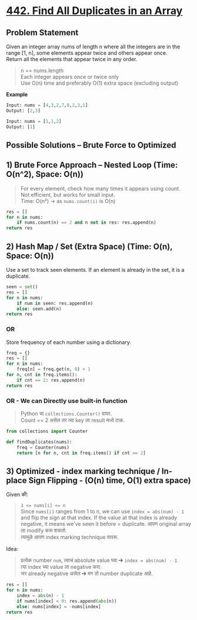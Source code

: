 # [442. Find All Duplicates in an Array](https://leetcode.com/problems/find-all-duplicates-in-an-array/description/)

## Problem Statement
Given an integer array nums of length n where all the integers are in the range [1, n], some elements appear twice and others appear once.  
Return all the elements that appear twice in any order.   
> n == nums.length  
> Each integer appears once or twice only  
> Use O(n) time and preferably O(1) extra space (excluding output)    

**Example**
```python
Input: nums = [4,3,2,7,8,2,3,1]
Output: [2,3]
```
```python
Input: nums = [1,1,2]
Output: [1]
```

## Possible Solutions – Brute Force to Optimized
## 1) Brute Force Approach – Nested Loop (Time: O(n^2), Space: O(n))
> For every element, check how many times it appears using count.  
> Not efficient, but works for small input.  
> Time: O(n²) → as `nums.count(i)` is O(n)  

```python
res = []
for n in nums:
    if nums.count(n) == 2 and n not in res: res.append(n)
return res
```
## 2) Hash Map / Set (Extra Space) (Time: O(n), Space: O(n))
Use a set to track seen elements. If an element is already in the set, it is a duplicate.  
```python
seen = set()
res = []
for n in nums:
    if num in seen: res.append(n)
    else: seen.add(n)
return res
```
### OR
Store frequency of each number using a dictionary.  
```python
freq = {}
res = []
for n in nums:
    freq[n] = freq.get(n, 0) + 1
for n, cnt in freq.items():
    if cnt == 2: res.append(n)
return res
```
### OR - We can Directly use built-in function
> Python चा `collections.Counter()` वापर.  
> Count == 2 असेल तर त्या key ला result मध्ये टाक.

```python
from collections import Counter

def findDuplicates(nums):
    freq = Counter(nums)
    return [n for n, cnt in freq.items() if cnt == 2]
```

## 3) Optimized - index marking technique / In-place Sign Flipping - (O(n) time, O(1) extra space)
Given की:  
> `1 <= nums[i] <= n`  
> Since `nums[i]` ranges from 1 to n, we can use `index = abs(num) - 1` and flip the sign at that index.
> If the value at that index is already negative, it means we've seen it before = duplicate.
> आपण original array ला modify करू शकतो.  
> त्यामुळे आपण index marking technique वापरू.

Idea:
> प्रत्येक number `num`, त्याचं absolute value घ्या ➔ `index = abs(num) - 1 `  
> त्या index च्या value ला negative करा.  
> जर already negative असेल ➔ मग तो number duplicate आहे.  

```python
res = []
for n in nums:
    index = abs(n) - 1
    if nums[index] < 0: res.append(abs(n))
    else: nums[index] = -nums[index]
return res
```

